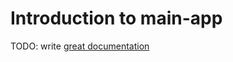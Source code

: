 # Introduction to main-app

TODO: write [great documentation](http://jacobian.org/writing/what-to-write/)
